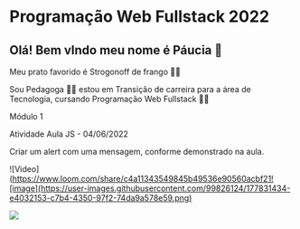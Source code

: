 # Programação Web Fullstack 2022

## Olá! Bem vIndo meu nome é Páucia 👋

 Meu prato favorido é Strogonoff de frango 👩‍🍳

Sou Pedagoga 👩‍🏫 estou em Transição de carreira para a área de Tecnologia, cursando Programação Web Fullstack 👩‍💻

Módulo 1

Atividade Aula JS - 04/06/2022 

Criar um alert com uma mensagem, conforme demonstrado na aula.

![Video](https://www.loom.com/share/c4a11343549845b49536e90560acbf21![image](https://user-images.githubusercontent.com/99826124/177831434-e4032153-c7b4-4350-97f2-74da9a578e59.png)


<div>

  <a href="https://github.com/Paucinha/campinhodigital.git" target="_blank"><img src="https://www.loom.com/share/c4a11343549845b49536e90560acbf21
![image](https://user-images.githubusercontent.com/99826124/177829875-7642e700-2d25-4a74-a46d-44640d3921a8.png)
" target="_blank"></a>
  
</div>
